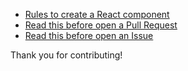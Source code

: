 - [Rules to create a React component](https://github.com/RodrigoWebDev/anonymous-youtube-playlist-generator/wiki/Rules-to-create-a-React-component)
- [Read this before open a Pull Request](https://github.com/RodrigoWebDev/anonymous-youtube-playlist-generator/wiki/Read-this-before-open-a-Pull-Request)
- [Read this before open an Issue](https://github.com/RodrigoWebDev/anonymous-youtube-playlist-generator/wiki/Read-this-before-open-an-Issue)

Thank you for contributing! 
